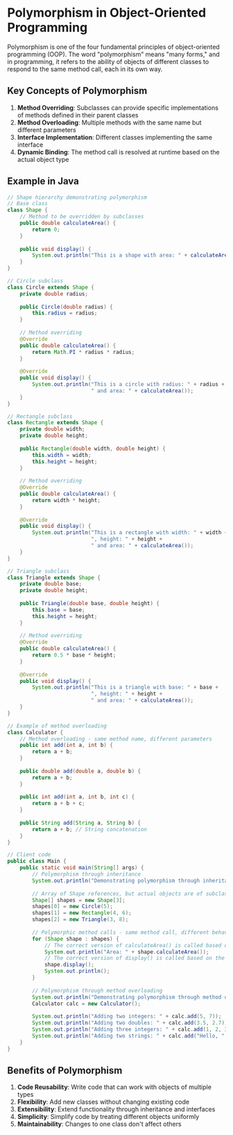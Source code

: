 # Polymorphism in Object-Oriented Programming

Polymorphism is one of the four fundamental principles of object-oriented programming (OOP). The word "polymorphism" means "many forms," and in programming, it refers to the ability of objects of different classes to respond to the same method call, each in its own way.

## Key Concepts of Polymorphism

1. **Method Overriding**: Subclasses can provide specific implementations of methods defined in their parent classes
2. **Method Overloading**: Multiple methods with the same name but different parameters
3. **Interface Implementation**: Different classes implementing the same interface
4. **Dynamic Binding**: The method call is resolved at runtime based on the actual object type

## Example in Java

```java
// Shape hierarchy demonstrating polymorphism
// Base class
class Shape {
    // Method to be overridden by subclasses
    public double calculateArea() {
        return 0;
    }
    
    public void display() {
        System.out.println("This is a shape with area: " + calculateArea());
    }
}

// Circle subclass
class Circle extends Shape {
    private double radius;
    
    public Circle(double radius) {
        this.radius = radius;
    }
    
    // Method overriding
    @Override
    public double calculateArea() {
        return Math.PI * radius * radius;
    }
    
    @Override
    public void display() {
        System.out.println("This is a circle with radius: " + radius + 
                           " and area: " + calculateArea());
    }
}

// Rectangle subclass
class Rectangle extends Shape {
    private double width;
    private double height;
    
    public Rectangle(double width, double height) {
        this.width = width;
        this.height = height;
    }
    
    // Method overriding
    @Override
    public double calculateArea() {
        return width * height;
    }
    
    @Override
    public void display() {
        System.out.println("This is a rectangle with width: " + width + 
                           ", height: " + height + 
                           " and area: " + calculateArea());
    }
}

// Triangle subclass
class Triangle extends Shape {
    private double base;
    private double height;
    
    public Triangle(double base, double height) {
        this.base = base;
        this.height = height;
    }
    
    // Method overriding
    @Override
    public double calculateArea() {
        return 0.5 * base * height;
    }
    
    @Override
    public void display() {
        System.out.println("This is a triangle with base: " + base + 
                           ", height: " + height + 
                           " and area: " + calculateArea());
    }
}

// Example of method overloading
class Calculator {
    // Method overloading - same method name, different parameters
    public int add(int a, int b) {
        return a + b;
    }
    
    public double add(double a, double b) {
        return a + b;
    }
    
    public int add(int a, int b, int c) {
        return a + b + c;
    }
    
    public String add(String a, String b) {
        return a + b; // String concatenation
    }
}

// Client code
public class Main {
    public static void main(String[] args) {
        // Polymorphism through inheritance
        System.out.println("Demonstrating polymorphism through inheritance:");
        
        // Array of Shape references, but actual objects are of subclasses
        Shape[] shapes = new Shape[3];
        shapes[0] = new Circle(5);
        shapes[1] = new Rectangle(4, 6);
        shapes[2] = new Triangle(3, 8);
        
        // Polymorphic method calls - same method call, different behaviors
        for (Shape shape : shapes) {
            // The correct version of calculateArea() is called based on the actual object type
            System.out.println("Area: " + shape.calculateArea());
            // The correct version of display() is called based on the actual object type
            shape.display();
            System.out.println();
        }
        
        // Polymorphism through method overloading
        System.out.println("Demonstrating polymorphism through method overloading:");
        Calculator calc = new Calculator();
        
        System.out.println("Adding two integers: " + calc.add(5, 7));
        System.out.println("Adding two doubles: " + calc.add(3.5, 2.7));
        System.out.println("Adding three integers: " + calc.add(1, 2, 3));
        System.out.println("Adding two strings: " + calc.add("Hello, ", "World!"));
    }
}
```

## Benefits of Polymorphism

1. **Code Reusability**: Write code that can work with objects of multiple types
2. **Flexibility**: Add new classes without changing existing code
3. **Extensibility**: Extend functionality through inheritance and interfaces
4. **Simplicity**: Simplify code by treating different objects uniformly
5. **Maintainability**: Changes to one class don't affect others

